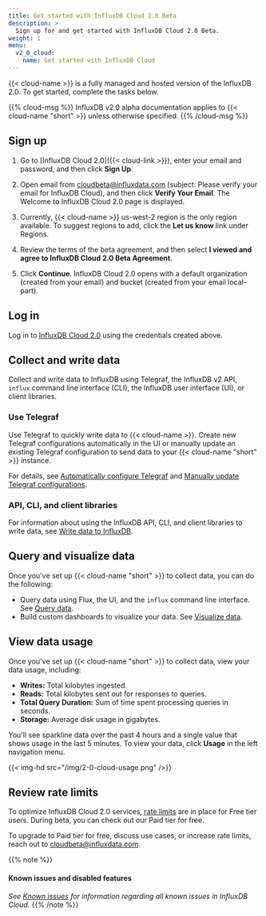 ```yaml
---
title: Get started with InfluxDB Cloud 2.0 Beta
description: >
  Sign up for and get started with InfluxDB Cloud 2.0 Beta.
weight: 1
menu:
  v2_0_cloud:
    name: Get started with InfluxDB Cloud
---
```

{{< cloud-name >}} is a fully managed and hosted version of the InfluxDB 2.0.
To get started, complete the tasks below.

{{% cloud-msg %}}
InfluxDB v2.0 alpha documentation applies to {{< cloud-name "short" >}} unless otherwise specified.
{{% /cloud-msg %}}

## Sign up

1. Go to [InfluxDB Cloud 2.0]({{< cloud-link >}}), enter your email and password,
   and then click **Sign Up**.

2. Open email from cloudbeta@influxdata.com (subject: Please verify your email for InfluxDB Cloud),
   and then click **Verify Your Email**. The Welcome to InfluxDB Cloud 2.0 page is displayed.

3. Currently, {{< cloud-name >}} us-west-2 region is the only region available.
   To suggest regions to add, click the **Let us know** link under Regions.

4. Review the terms of the beta agreement, and then select
   **I viewed and agree to InfluxDB Cloud 2.0 Beta Agreement**.

5. Click **Continue**. InfluxDB Cloud 2.0 opens with a default organization
   (created from your email) and bucket (created from your email local-part).

## Log in
Log in to [InfluxDB Cloud 2.0](https://us-west-2-1.aws.cloud2.influxdata.com) using the credentials created above.

## Collect and write data
Collect and write data to InfluxDB using Telegraf, the InfluxDB v2 API, `influx`
command line interface (CLI), the InfluxDB user interface (UI), or client libraries.

### Use Telegraf
Use Telegraf to quickly write data to {{< cloud-name >}}.
Create new Telegraf configurations automatically in the UI or manually update an
existing Telegraf configuration to send data to your {{< cloud-name "short" >}} instance.

For details, see [Automatically configure Telegraf](/v2.0/write-data/use-telegraf/auto-config/#create-a-telegraf-configuration)
and [Manually update Telegraf configurations](/v2.0/write-data/use-telegraf/manual-config/).

### API, CLI, and client libraries
For information about using the InfluxDB API, CLI, and client libraries to write data,
see [Write data to InfluxDB](/v2.0/write-data/).

## Query and visualize data
Once you've set up {{< cloud-name "short" >}} to collect data, you can do the following:

- Query data using Flux, the UI, and the `influx` command line interface. See [Query data](/v2.0/query-data/).
- Build custom dashboards to visualize your data. See [Visualize data](/v2.0/visualize-data/).

## View data usage
Once you've set up {{< cloud-name "short" >}} to collect data, view your data usage, including:

- **Writes:** Total kilobytes ingested.
- **Reads:** Total kilobytes sent out for responses to queries.
- **Total Query Duration:** Sum of time spent processing queries in seconds.
- **Storage:** Average disk usage in gigabytes.

You'll see sparkline data over the past 4 hours and a single value that shows usage in the last 5 minutes.
To view your data, click **Usage** in the left navigation menu.

{{< img-hd src="/img/2-0-cloud-usage.png" />}}

## Review rate limits
To optimize InfluxDB Cloud 2.0 services, [rate limits](/v2.0/cloud/rate-limits/) are in place for Free tier users.
During beta, you can check out our Paid tier for free.

To upgrade to Paid tier for free, discuss use cases, or increase rate limits,
reach out to <a href="mailto:cloudbeta@influxdata.com?subject={{< cloud-name >}} Feedback">cloudbeta@influxdata.com</a>.

{{% note %}}
#### Known issues and disabled features
_See [Known issues](/v2.0/cloud/about/known-issues/) for information regarding all known issues in InfluxDB Cloud._
{{% /note %}}
